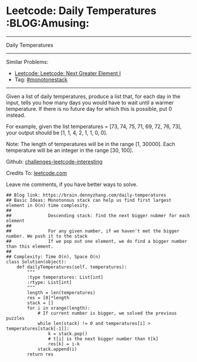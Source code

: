 # Leetcode: Daily Temperatures     :BLOG:Amusing:


---

Daily Temperatures  

---

Similar Problems:  
-   [Leetcode: Leetcode: Next Greater Element I](https://brain.dennyzhang.com/next-greater-element-i)
-   Tag: [#monotonestack](https://brain.dennyzhang.com/tag/monotonestack)

---

Given a list of daily temperatures, produce a list that, for each day in the input, tells you how many days you would have to wait until a warmer temperature. If there is no future day for which this is possible, put 0 instead.  

For example, given the list temperatures = [73, 74, 75, 71, 69, 72, 76, 73], your output should be [1, 1, 4, 2, 1, 1, 0, 0].  

Note: The length of temperatures will be in the range [1, 30000]. Each temperature will be an integer in the range [30, 100].  

Github: [challenges-leetcode-interesting](https://github.com/DennyZhang/challenges-leetcode-interesting/tree/master/daily-temperatures)  

Credits To: [leetcode.com](https://leetcode.com/problems/daily-temperatures/description/)  

Leave me comments, if you have better ways to solve.  

    ## Blog link: https://brain.dennyzhang.com/daily-temperatures
    ## Basic Ideas: Monotonous stack can help us find first largest element in O(n) time complexity.
    ##
    ##              Descending stack: find the next bigger nubmer for each element
    ##
    ##              For any given number, if we haven't met the bigger number. We push it to the stack
    ##              If we pop out one element, we do find a bigger number than this element.
    ##
    ## Complexity: Time O(n), Space O(n)
    class Solution(object):
        def dailyTemperatures(self, temperatures):
            """
            :type temperatures: List[int]
            :rtype: List[int]
            """
            length = len(temperatures)
            res = [0]*length
            stack = []
            for i in xrange(length):
                # If current number is bigger, we solved the previous puzzles
                while len(stack) != 0 and temperatures[i] > temperatures[stack[-1]]:
                    k = stack.pop()
                    # t[i] is the next bigger number than t[k]
                    res[k] = i-k
                stack.append(i)
            return res